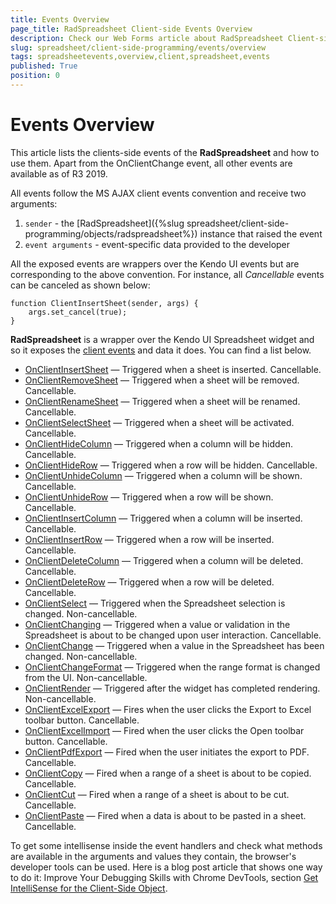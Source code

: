 ```yaml
---
title: Events Overview
page_title: RadSpreadsheet Client-side Events Overview
description: Check our Web Forms article about RadSpreadsheet Client-side Events Overview.
slug: spreadsheet/client-side-programming/events/overview
tags: spreadsheetevents,overview,client,spreadsheet,events
published: True
position: 0
---
```


# Events Overview

This article lists the clients-side events of the **RadSpreadsheet** and how to use them. Apart from the OnClientChange event, all other events are available as of R3 2019.

All events follow the MS AJAX client events convention and receive two arguments:

1. `sender` - the [RadSpreadsheet]({%slug spreadsheet/client-side-programming/objects/radspreadsheet%}) instance that raised the event
1. `event arguments` - event-specific data provided to the developer

All the exposed events are wrappers over the Kendo UI events but are corresponding to the above convention. For instance, all *Cancellable* events can be canceled as shown below:

````JS
function ClientInsertSheet(sender, args) {
    args.set_cancel(true);
}
````
 
**RadSpreadsheet** is a wrapper over the Kendo UI Spreadsheet widget and so it exposes the [client events](https://docs.telerik.com/kendo-ui/api/javascript/ui/spreadsheet#events) and data it does. You can find a list below.

* [OnClientInsertSheet](https://docs.telerik.com/kendo-ui/api/javascript/ui/spreadsheet/events/insertsheet) — Triggered when a sheet is inserted. Cancellable.
* [OnClientRemoveSheet](https://docs.telerik.com/kendo-ui/api/javascript/ui/spreadsheet/events/removeSheet) — Triggered when a sheet will be removed. Cancellable.
* [OnClientRenameSheet](https://docs.telerik.com/kendo-ui/api/javascript/ui/spreadsheet/events/renameSheet) — Triggered when a sheet will be renamed. Cancellable.
* [OnClientSelectSheet](https://docs.telerik.com/kendo-ui/api/javascript/ui/spreadsheet/events/selectsheet) — Triggered when a sheet will be activated. Cancellable.
* [OnClientHideColumn](https://docs.telerik.com/kendo-ui/api/javascript/ui/spreadsheet/events/hidecolumn) — Triggered when a column will be hidden. Cancellable.
* [OnClientHideRow](https://docs.telerik.com/kendo-ui/api/javascript/ui/spreadsheet/events/hiderow) — Triggered when a row will be hidden. Cancellable.
* [OnClientUnhideColumn](https://docs.telerik.com/kendo-ui/api/javascript/ui/spreadsheet/events/unhidecolumn) — Triggered when a column will be shown. Cancellable.
* [OnClientUnhideRow](https://docs.telerik.com/kendo-ui/api/javascript/ui/spreadsheet/events/unhiderow) — Triggered when a row will be shown. Cancellable.
* [OnClientInsertColumn](https://docs.telerik.com/kendo-ui/api/javascript/ui/spreadsheet/events/insertcolumn) — Triggered when a column will be inserted. Cancellable.
* [OnClientInsertRow](https://docs.telerik.com/kendo-ui/api/javascript/ui/spreadsheet/events/insertrow) — Triggered when a row will be inserted. Cancellable.
* [OnClientDeleteColumn](https://docs.telerik.com/kendo-ui/api/javascript/ui/spreadsheet/events/deletecolumn) — Triggered when a column will be deleted. Cancellable.
* [OnClientDeleteRow](https://docs.telerik.com/kendo-ui/api/javascript/ui/spreadsheet/events/deleterow) — Triggered when a row will be deleted. Cancellable.
* [OnClientSelect](https://docs.telerik.com/kendo-ui/api/javascript/ui/spreadsheet/events/select) — Triggered when the Spreadsheet selection is changed. Non-cancellable.
* [OnClientChanging](https://docs.telerik.com/kendo-ui/api/javascript/ui/spreadsheet/events/changing) — Triggered when a value or validation in the Spreadsheet is about to be changed upon user interaction. Cancellable.
* [OnClientChange](https://docs.telerik.com/kendo-ui/api/javascript/ui/spreadsheet/events/change) — Triggered when a value in the Spreadsheet has been changed. Non-cancellable.
* [OnClientChangeFormat](https://docs.telerik.com/kendo-ui/api/javascript/ui/spreadsheet/events/changeformat) — Triggered when the range format is changed from the UI. Non-cancellable.
* [OnClientRender](https://docs.telerik.com/kendo-ui/api/javascript/ui/spreadsheet/events/render) — Triggered after the widget has completed rendering. Non-cancellable.
* [OnClientExcelExport](https://docs.telerik.com/kendo-ui/api/javascript/ui/spreadsheet/events/excelexport) — Fires when the user clicks the Export to Excel toolbar button. Cancellable.
* [OnClientExcelImport](https://docs.telerik.com/kendo-ui/api/javascript/ui/spreadsheet/events/excelimport) — Fired when the user clicks the Open toolbar button. Cancellable.
* [OnClientPdfExport](https://docs.telerik.com/kendo-ui/api/javascript/ui/spreadsheet/events/pdfexport) — Fired when the user initiates the export to PDF. Cancellable.
* [OnClientCopy](https://docs.telerik.com/kendo-ui/api/javascript/ui/spreadsheet/events/copy) — Fired when a range of a sheet is about to be copied. Cancellable.
* [OnClientCut](https://docs.telerik.com/kendo-ui/api/javascript/ui/spreadsheet/events/cut) — Fired when a range of a sheet is about to be cut. Cancellable.
* [OnClientPaste](https://docs.telerik.com/kendo-ui/api/javascript/ui/spreadsheet/events/paste) — Fired when a data is about to be pasted in a sheet. Cancellable.

To get some intellisense inside the event handlers and check what methods are available in the arguments and values they contain, the browser's developer tools can be used. Here is a blog post article that shows one way to do it: Improve Your Debugging Skills with Chrome DevTools, section [Get IntelliSense for the Client-Side Object](https://www.telerik.com/blogs/improve-your-debugging-skills-with-chrome-devtools#get-intellisense-for-the-client-side-object).

